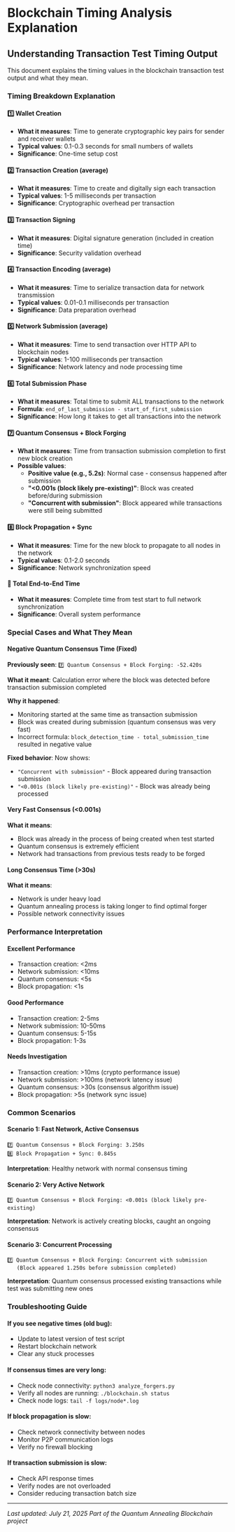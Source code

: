 # Blockchain Timing Analysis Explanation

## Understanding Transaction Test Timing Output

This document explains the timing values in the blockchain transaction test output and what they mean.

### Timing Breakdown Explanation

#### 1️⃣ Wallet Creation
- **What it measures**: Time to generate cryptographic key pairs for sender and receiver wallets
- **Typical values**: 0.1-0.3 seconds for small numbers of wallets
- **Significance**: One-time setup cost

#### 2️⃣ Transaction Creation (average)
- **What it measures**: Time to create and digitally sign each transaction
- **Typical values**: 1-5 milliseconds per transaction
- **Significance**: Cryptographic overhead per transaction

#### 3️⃣ Transaction Signing
- **What it measures**: Digital signature generation (included in creation time)
- **Significance**: Security validation overhead

#### 4️⃣ Transaction Encoding (average)
- **What it measures**: Time to serialize transaction data for network transmission
- **Typical values**: 0.01-0.1 milliseconds per transaction
- **Significance**: Data preparation overhead

#### 5️⃣ Network Submission (average)
- **What it measures**: Time to send transaction over HTTP API to blockchain nodes
- **Typical values**: 1-100 milliseconds per transaction
- **Significance**: Network latency and node processing time

#### 6️⃣ Total Submission Phase
- **What it measures**: Total time to submit ALL transactions to the network
- **Formula**: `end_of_last_submission - start_of_first_submission`
- **Significance**: How long it takes to get all transactions into the network

#### 7️⃣ Quantum Consensus + Block Forging
- **What it measures**: Time from transaction submission completion to first new block creation
- **Possible values**:
  - **Positive value (e.g., 5.2s)**: Normal case - consensus happened after submission
  - **"<0.001s (block likely pre-existing)"**: Block was created before/during submission
  - **"Concurrent with submission"**: Block appeared while transactions were still being submitted

#### 8️⃣ Block Propagation + Sync
- **What it measures**: Time for the new block to propagate to all nodes in the network
- **Typical values**: 0.1-2.0 seconds
- **Significance**: Network synchronization speed

#### 🏁 Total End-to-End Time
- **What it measures**: Complete time from test start to full network synchronization
- **Significance**: Overall system performance

### Special Cases and What They Mean

#### Negative Quantum Consensus Time (Fixed)
**Previously seen**: `7️⃣ Quantum Consensus + Block Forging: -52.420s`

**What it meant**: Calculation error where the block was detected before transaction submission completed

**Why it happened**: 
- Monitoring started at the same time as transaction submission
- Block was created during submission (quantum consensus was very fast)
- Incorrect formula: `block_detection_time - total_submission_time` resulted in negative value

**Fixed behavior**: Now shows:
- `"Concurrent with submission"` - Block appeared during transaction submission
- `"<0.001s (block likely pre-existing)"` - Block was already being processed

#### Very Fast Consensus (<0.001s)
**What it means**: 
- Block was already in the process of being created when test started
- Quantum consensus is extremely efficient
- Network had transactions from previous tests ready to be forged

#### Long Consensus Time (>30s)
**What it means**:
- Network is under heavy load
- Quantum annealing process is taking longer to find optimal forger
- Possible network connectivity issues

### Performance Interpretation

#### Excellent Performance
- Transaction creation: <2ms
- Network submission: <10ms  
- Quantum consensus: <5s
- Block propagation: <1s

#### Good Performance
- Transaction creation: 2-5ms
- Network submission: 10-50ms
- Quantum consensus: 5-15s
- Block propagation: 1-3s

#### Needs Investigation
- Transaction creation: >10ms (crypto performance issue)
- Network submission: >100ms (network latency issue)
- Quantum consensus: >30s (consensus algorithm issue)
- Block propagation: >5s (network sync issue)

### Common Scenarios

#### Scenario 1: Fast Network, Active Consensus
```
7️⃣ Quantum Consensus + Block Forging: 3.250s
8️⃣ Block Propagation + Sync: 0.845s
```
**Interpretation**: Healthy network with normal consensus timing

#### Scenario 2: Very Active Network
```
7️⃣ Quantum Consensus + Block Forging: <0.001s (block likely pre-existing)
```
**Interpretation**: Network is actively creating blocks, caught an ongoing consensus

#### Scenario 3: Concurrent Processing
```
7️⃣ Quantum Consensus + Block Forging: Concurrent with submission
   (Block appeared 1.250s before submission completed)
```
**Interpretation**: Quantum consensus processed existing transactions while test was submitting new ones

### Troubleshooting Guide

#### If you see negative times (old bug):
- Update to latest version of test script
- Restart blockchain network
- Clear any stuck processes

#### If consensus times are very long:
- Check node connectivity: `python3 analyze_forgers.py`
- Verify all nodes are running: `./blockchain.sh status`
- Check node logs: `tail -f logs/node*.log`

#### If block propagation is slow:
- Check network connectivity between nodes
- Monitor P2P communication logs
- Verify no firewall blocking

#### If transaction submission is slow:
- Check API response times
- Verify nodes are not overloaded
- Consider reducing transaction batch size

---

*Last updated: July 21, 2025*
*Part of the Quantum Annealing Blockchain project*

